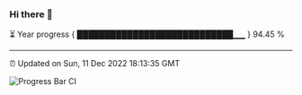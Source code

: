 ### Hi there 👋

⏳ Year progress { ████████████████████████████▁▁ } 94.45 %

---

⏰ Updated on Sun, 11 Dec 2022 18:13:35 GMT

![Progress Bar CI](https://github.com/liununu/liununu/workflows/Progress%20Bar%20CI/badge.svg)
